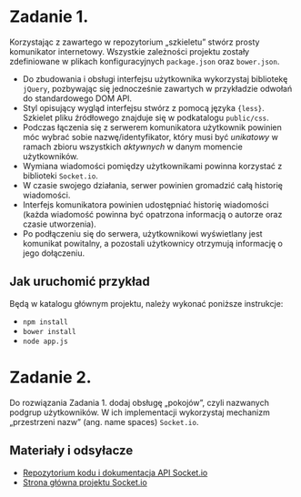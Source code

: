 # Zadanie 1.

Korzystając z zawartego w repozytorium „szkieletu” stwórz prosty komunikator internetowy.
Wszystkie zależności projektu zostały zdefiniowane w plikach konfiguracyjnych `package.json`
oraz `bower.json`.

  - Do zbudowania i obsługi interfejsu użytkownika wykorzystaj bibliotekę `jQuery`,
    pozbywając się jednocześnie zawartych w przykładzie odwołań do standardowego DOM API.
  - Styl opisujący wygląd interfejsu stwórz z pomocą języka `{less}`. Szkielet pliku
    źródłowego znajduje się w podkatalogu `public/css`.
  - Podczas łączenia się z serwerem komunikatora użytkownik powinien móc wybrać sobie
    nazwę/identyfikator, który musi być *unikatowy* w ramach zbioru wszystkich *aktywnych*
    w danym momencie użytkowników.
  - Wymiana wiadomości pomiędzy użytkownikami powinna korzystać z biblioteki `Socket.io`.
  - W czasie swojego działania, serwer powinien gromadzić całą historię wiadomości.
  - Interfejs komunikatora powinien udostępniać historię wiadomości (każda wiadomość powinna
    być opatrzona informacją o autorze oraz czasie utworzenia).
  - Po podłączeniu się do serwera, użytkownikowi wyświetlany jest komunikat powitalny,
    a pozostali użytkownicy otrzymują informację o jego dołączeniu. 

## Jak uruchomić przykład

Będą w katalogu głównym projektu, należy wykonać poniższe instrukcje:

  - `npm install`
  - `bower install`
  - `node app.js`
  
# Zadanie 2.

Do rozwiązania Zadania 1. dodaj obsługę „pokojów”, czyli nazwanych podgrup użytkowników.
W ich implementacji wykorzystaj mechanizm „przestrzeni nazw” (ang. name spaces) `Socket.io`.

## Materiały i odsyłacze

  - [Repozytorium kodu i dokumentacja API Socket.io](https://github.com/Automattic/socket.io)
  - [Strona główna projektu Socket.io](http://socket.io/)